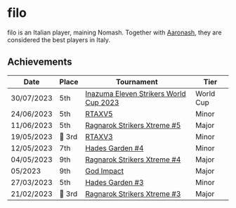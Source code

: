 # filo

filo is an Italian player, maining Nomash. Together with [Aaronash](aaronash.md),
they are considered the best players in Italy.

## Achievements

|Date|Place|Tournament|Tier|
|-|-|-|-|
| 30/07/2023 | 5th | [Inazuma Eleven Strikers World Cup 2023](../../tournaments/worldcup23.md) | World Cup |
| 24/06/2023 | 5th | [RTAXV5](../../tournaments/rtaxv/rtaxv5.md) | Minor |
| 11/06/2023 | 5th | [Ragnarok Strikers Xtreme #5](../../tournaments/ragna/ragnax5.md) | Major |
| 19/05/2023 |:3rd_place_medal: 3rd | [RTAXV3](../../tournaments/rtaxv/rtaxv3.md) | Minor |
| 12/05/2023 | 7th | [Hades Garden #4](../../tournaments/hg/hg4.md) | Minor |
| 04/05/2023 | 9th | [Ragnarok Strikers Xtreme #4](../../tournaments/ragna/ragnax4.md) | Major |
| 05/2023 | 9th | [God Impact](../../tournaments/misc/godimpact.md) | Major |
| 27/03/2023 | 5th | [Hades Garden #3](../../tournaments/hg/hg3.md) | Minor |
| 21/02/2023 |:3rd_place_medal: 3rd | [Ragnarok Strikers Xtreme #3](../../tournaments/ragna/ragnax3.md) | Major |

